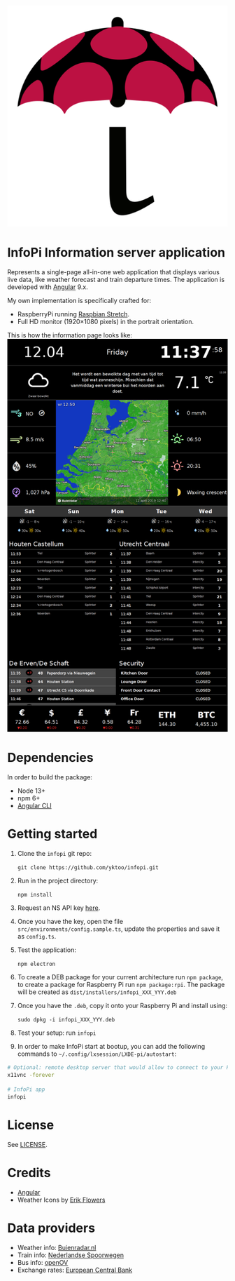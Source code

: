 ![InfoPi icon](doc/infopi.svg)

InfoPi Information server application
=====================================

Represents a single-page all-in-one web application that displays various live data, like weather forecast and train departure times. The application is developed with [Angular](https://angular.io/) 9.x.

My own implementation is specifically crafted for:

* RaspberryPi running [Raspbian Stretch](https://www.raspberrypi.org/downloads/raspbian/).
* Full HD monitor (1920&times;1080 pixels) in the portrait orientation.

This is how the information page looks like:
![Screenshot of the application](doc/screenshot.png)


Dependencies
============

In order to build the package:

* Node 13+
* npm 6+
* [Angular CLI](https://angular.io/cli)

Getting started
===============

1. Clone the `infopi` git repo:

    `git clone https://github.com/yktoo/infopi.git`

2. Run in the project directory:

    `npm install`

3. Request an NS API key [here](https://apiportal.ns.nl/).
4. Once you have the key, open the file `src/environments/config.sample.ts`, update the properties and save it as `config.ts`.
5. Test the application:

    `npm electron`

6. To create a DEB package for your current architecture run `npm package`, to create a package for Raspberry Pi run `npm package:rpi`. The package will be created as `dist/installers/infopi_XXX_YYY.deb`

7. Once you have the `.deb`, copy it onto your Raspberry Pi and install using:

    `sudo dpkg -i infopi_XXX_YYY.deb`
    
8. Test your setup: run `infopi`

9. In order to make InfoPi start at bootup, you can add the following commands to `~/.config/lxsession/LXDE-pi/autostart`:

```bash
# Optional: remote desktop server that would allow to connect to your Pi via VNC
x11vnc -forever

# InfoPi app
infopi
```


License
=======

See [LICENSE](LICENSE).


Credits
=======

* [Angular](https://angular.io/)
* Weather Icons by [Erik Flowers](https://erikflowers.github.io/weather-icons/)


Data providers
==============

* Weather info: [Buienradar.nl](http://buienradar.nl/)
* Train info: [Nederlandse Spoorwegen](http://www.ns.nl/)
* Bus info: [openOV](http://openov.nl/)
* Exchange rates: [European Central Bank](https://www.ecb.europa.eu/)
